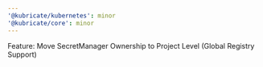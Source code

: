 ```yaml
---
'@kubricate/kubernetes': minor
'@kubricate/core': minor
---
```


Feature: Move SecretManager Ownership to Project Level (Global Registry Support)
